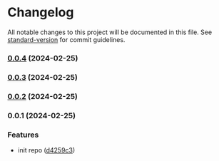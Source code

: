 # Changelog

All notable changes to this project will be documented in this file. See [standard-version](https://github.com/conventional-changelog/standard-version) for commit guidelines.

### [0.0.4](https://github.com/okeeffed/eitherify/compare/v0.0.3...v0.0.4) (2024-02-25)

### [0.0.3](https://github.com/okeeffed/eitherify/compare/v0.0.2...v0.0.3) (2024-02-25)

### [0.0.2](https://github.com/okeeffed/eitherify/compare/v0.0.1...v0.0.2) (2024-02-25)

### 0.0.1 (2024-02-25)


### Features

* init repo ([d4259c3](https://github.com/okeeffed/eitherify/commit/d4259c349b1b67c7f43c883ebe2969eb38ebb118))
